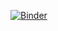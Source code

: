 [![Binder](https://mybinder.org/badge_logo.svg)](https://mybinder.org/v2/gh/briancep/From-National-Statistics-to-Big-Data-2024-25/HEAD?urlpath=https%3A%2F%2Fgithub.com%2Fbriancep%2FFrom-National-Statistics-to-Big-Data-2024-25%2Fblob%2Fmain%2FExample_11_09_2024.ipynb)
